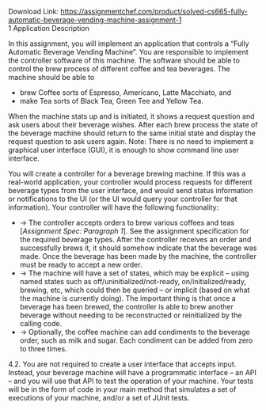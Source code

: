 Download Link: https://assignmentchef.com/product/solved-cs665-fully-automatic-beverage-vending-machine-assignment-1
<br>
1 Application Description

In this assignment, you will implement an application that controls a “Fully Automatic Beverage Vending Machine”. You are responsible to implement the controller software of this machine. The software should be able to control the brew process of different coffee and tea beverages. The machine should be able to




<ul>

 <li>brew Coffee sorts of Espresso, Americano, Latte Macchiato, and</li>

 <li>make Tea sorts of Black Tea, Green Tee and Yellow Tea.</li>

</ul>




When the machine stats up and is initiated, it shows a request question and ask users about their beverage wishes. After each brew process the state of the beverage machine should return to the same initial state and display the request question to ask users again. Note: There is no need to implement a graphical user interface (GUI), it is enough to show command line user interface.




You will create a controller for a beverage brewing machine. If this was a real-world application, your controller would process requests for different beverage types from the user interface, and would send status information or notifications to the UI (or the UI would query your controller for that information). Your controller will have the following functionality:

<ul>

 <li>→ The controller accepts orders to brew various coffees and teas [<em>Assignment Spec: Paragraph 1</em>]. See the assignment specification for the required beverage types. After the controller receives an order and successfully brews it, it should somehow indicate that the beverage was made. Once the beverage has been made by the machine, the controller must be ready to accept a new order.</li>

 <li>→ The machine will have a set of states, which may be explicit – using named states such as off/uninitialized/not-ready, on/initialized/ready, brewing, etc, which could then be queried – or implicit (based on what the machine is currently doing). The important thing is that once a beverage has been brewed, the controller is able to brew another beverage without needing to be reconstructed or reinitialized by the calling code.</li>

 <li>→ Optionally, the coffee machine can add condiments to the beverage order, such as milk and sugar. Each condiment can be added from zero to three times.</li>

</ul>

4.2. You are not required to create a user interface that accepts input. Instead, your beverage machine will have a programmatic interface –  an API – and you will use that API to test the operation of your machine. Your tests will be in the form of code in your main method that simulates a set of executions of your machine, and/or a set of JUnit tests.


